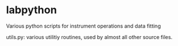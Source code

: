 # labpython
Various python scripts for instrument operations and data fitting

utils.py: various utilitiy routines, used by almost all other source files.
